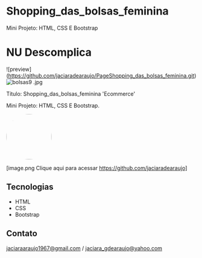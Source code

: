 # Shopping_das_bolsas_feminina
Mini Projeto: HTML, CSS E Bootstrap
# NU Descomplica

![preview] (https://github.com/jaciaradearaujo/PageShopping_das_bolsas_feminina.git)
![![bolsas9](https://github.com/jaciaradearaujo/Shopping_das_bolsas_feminina/assets/109833305/efce4abd-1dce-4410-a019-b45a8fa719d1)
.jpg](https://pt.vecteezy.com/foto/22385927-saco-isolado-ilustracao-ai-generativo)

Título: Shopping_das_bolsas_feminina 'Ecommerce'

Mini Projeto: HTML, CSS E Bootstrap.

 <img src="bolsas9.jpg" alt="" style="height: 120px;  border-radius: 100px; border: 100px;" class="imgTeam borderGreen">

[image.png Clique aqui para acessar https://github.com/jaciaradearaujo]

## Tecnologias

- HTML
- CSS
- Bootstrap


## Contato

jaciaraaraujo1967@gmail.com / jaciara_gdearaujo@yahoo.com

